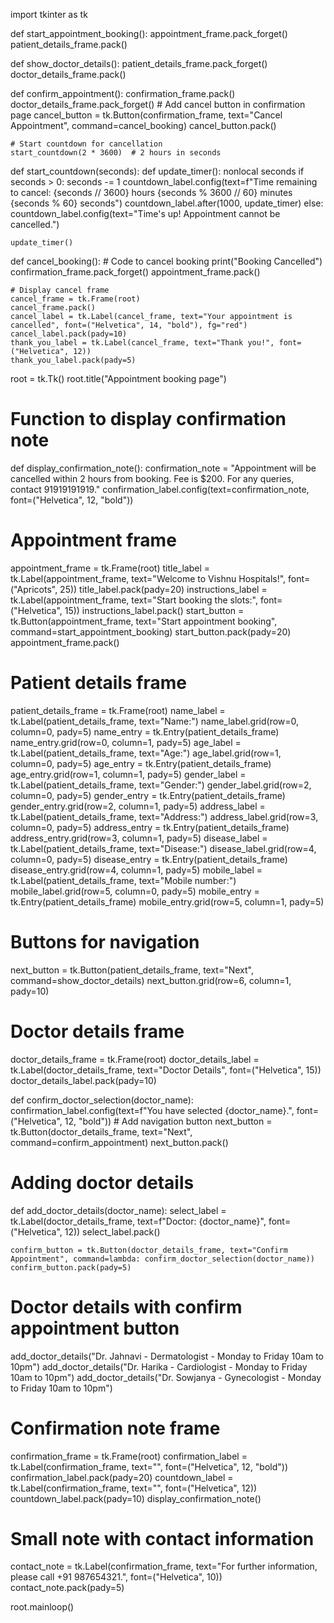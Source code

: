 import tkinter as tk

def start_appointment_booking():
    appointment_frame.pack_forget()
    patient_details_frame.pack()

def show_doctor_details():
    patient_details_frame.pack_forget()
    doctor_details_frame.pack()

def confirm_appointment():
    confirmation_frame.pack()
    doctor_details_frame.pack_forget()
    # Add cancel button in confirmation page
    cancel_button = tk.Button(confirmation_frame, text="Cancel Appointment", command=cancel_booking)
    cancel_button.pack()

    # Start countdown for cancellation
    start_countdown(2 * 3600)  # 2 hours in seconds

def start_countdown(seconds):
    def update_timer():
        nonlocal seconds
        if seconds > 0:
            seconds -= 1
            countdown_label.config(text=f"Time remaining to cancel: {seconds // 3600} hours {seconds % 3600 // 60} minutes {seconds % 60} seconds")
            countdown_label.after(1000, update_timer)
        else:
            countdown_label.config(text="Time's up! Appointment cannot be cancelled.")
    
    update_timer()

def cancel_booking():
    # Code to cancel booking
    print("Booking Cancelled")
    confirmation_frame.pack_forget()
    appointment_frame.pack()

    # Display cancel frame
    cancel_frame = tk.Frame(root)
    cancel_frame.pack()
    cancel_label = tk.Label(cancel_frame, text="Your appointment is cancelled", font=("Helvetica", 14, "bold"), fg="red")
    cancel_label.pack(pady=10)
    thank_you_label = tk.Label(cancel_frame, text="Thank you!", font=("Helvetica", 12))
    thank_you_label.pack(pady=5)

root = tk.Tk()
root.title("Appointment booking page")

# Function to display confirmation note
def display_confirmation_note():
    confirmation_note = "Appointment will be cancelled within 2 hours from booking. Fee is $200. For any queries, contact 91919191919."
    confirmation_label.config(text=confirmation_note, font=("Helvetica", 12, "bold"))

# Appointment frame
appointment_frame = tk.Frame(root)
title_label = tk.Label(appointment_frame, text="Welcome to Vishnu Hospitals!", font=("Apricots", 25))
title_label.pack(pady=20)
instructions_label = tk.Label(appointment_frame, text="Start booking the slots:", font=("Helvetica", 15))
instructions_label.pack()
start_button = tk.Button(appointment_frame, text="Start appointment booking", command=start_appointment_booking)
start_button.pack(pady=20)
appointment_frame.pack()

# Patient details frame
patient_details_frame = tk.Frame(root)
name_label = tk.Label(patient_details_frame, text="Name:")
name_label.grid(row=0, column=0, pady=5)
name_entry = tk.Entry(patient_details_frame)
name_entry.grid(row=0, column=1, pady=5)
age_label = tk.Label(patient_details_frame, text="Age:")
age_label.grid(row=1, column=0, pady=5)
age_entry = tk.Entry(patient_details_frame)
age_entry.grid(row=1, column=1, pady=5)
gender_label = tk.Label(patient_details_frame, text="Gender:")
gender_label.grid(row=2, column=0, pady=5)
gender_entry = tk.Entry(patient_details_frame)
gender_entry.grid(row=2, column=1, pady=5)
address_label = tk.Label(patient_details_frame, text="Address:")
address_label.grid(row=3, column=0, pady=5)
address_entry = tk.Entry(patient_details_frame)
address_entry.grid(row=3, column=1, pady=5)
disease_label = tk.Label(patient_details_frame, text="Disease:")
disease_label.grid(row=4, column=0, pady=5)
disease_entry = tk.Entry(patient_details_frame)
disease_entry.grid(row=4, column=1, pady=5)
mobile_label = tk.Label(patient_details_frame, text="Mobile number:")
mobile_label.grid(row=5, column=0, pady=5)
mobile_entry = tk.Entry(patient_details_frame)
mobile_entry.grid(row=5, column=1, pady=5)

# Buttons for navigation
next_button = tk.Button(patient_details_frame, text="Next", command=show_doctor_details)
next_button.grid(row=6, column=1, pady=10)

# Doctor details frame
doctor_details_frame = tk.Frame(root)
doctor_details_label = tk.Label(doctor_details_frame, text="Doctor Details", font=("Helvetica", 15))
doctor_details_label.pack(pady=10)

def confirm_doctor_selection(doctor_name):
    confirmation_label.config(text=f"You have selected {doctor_name}.", font=("Helvetica", 12, "bold"))
    # Add navigation button
    next_button = tk.Button(doctor_details_frame, text="Next", command=confirm_appointment)
    next_button.pack()

# Adding doctor details
def add_doctor_details(doctor_name):
    select_label = tk.Label(doctor_details_frame, text=f"Doctor: {doctor_name}", font=("Helvetica", 12))
    select_label.pack()

    confirm_button = tk.Button(doctor_details_frame, text="Confirm Appointment", command=lambda: confirm_doctor_selection(doctor_name))
    confirm_button.pack(pady=5)

# Doctor details with confirm appointment button
add_doctor_details("Dr. Jahnavi - Dermatologist - Monday to Friday 10am to 10pm")
add_doctor_details("Dr. Harika - Cardiologist - Monday to Friday 10am to 10pm")
add_doctor_details("Dr. Sowjanya - Gynecologist - Monday to Friday 10am to 10pm")

# Confirmation note frame
confirmation_frame = tk.Frame(root)
confirmation_label = tk.Label(confirmation_frame, text="", font=("Helvetica", 12, "bold"))
confirmation_label.pack(pady=20)
countdown_label = tk.Label(confirmation_frame, text="", font=("Helvetica", 12))
countdown_label.pack(pady=10)
display_confirmation_note()

# Small note with contact information
contact_note = tk.Label(confirmation_frame, text="For further information, please call +91 987654321.", font=("Helvetica", 10))
contact_note.pack(pady=5)

root.mainloop()
